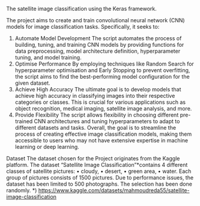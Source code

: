 The satellite image classification using the Keras framework.

The project aims to create and train convolutional neural network (CNN) models for image classification tasks. Specifically, it seeks to:
1.	Automate Model Development
The script automates the process of building, tuning, and training CNN models by providing functions for data preprocessing, model architecture definition, hyperparameter tuning, and model training.
2.	Optimise Performance
By employing techniques like Random Search for hyperparameter optimisation and Early Stopping to prevent overfitting, the script aims to find the best-performing model configuration for the given dataset.
3.	Achieve High Accuracy
The ultimate goal is to develop models that achieve high accuracy in classifying images into their respective categories or classes. This is crucial for various applications such as object recognition, medical imaging, satellite image analysis, and more.
4.	Provide Flexibility
The script allows flexibility in choosing different pre-trained CNN architectures and tuning hyperparameters to adapt to different datasets and tasks.
Overall, the goal is to streamline the process of creating effective image classification models, making them accessible to users who may not have extensive expertise in machine learning or deep learning.


Dataset
The dataset chosen for the Project originates from the Kaggle platform. The dataset “Satellite Image Classification”*contains 4 different classes of satellite pictures:
•	cloudy,
•	desert,
•	green area,
•	water.
Each group of pictures consists of 1500 pictures. Due to performance issues, the dataset has been limited to 500 photographs. The selection has been done randomly.
*) https://www.kaggle.com/datasets/mahmoudreda55/satellite-image-classification
